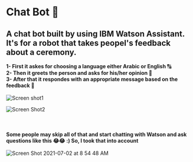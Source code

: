 # Chat Bot 🤖

<h2>A chat bot built by using IBM Watson Assistant. It's for a robot that takes peopel's feedback about a ceremony.</h2>

<b>1- First it askes for choosing a language either Arabic or English</b> 🔠 <br>
<b>2- Then it greets the person and asks for his/her opinion 💬</b> <br>
<b>3- After that it respondes with an appropriate message based on the feedback 🎲</b>
<br><br>
![Screen shot1](https://user-images.githubusercontent.com/53432438/124226278-852a4900-db11-11eb-8aa8-5d6309a59379.png)

![Screen Shot2](https://user-images.githubusercontent.com/53432438/124226274-83f91c00-db11-11eb-91eb-0f177b7fdd8c.png)
<br><br><br><br>
<b>Some people may skip all of that and start chatting with Watson and ask questions like this 😂😂 :) So, I took that into account </b>
<br><br>
![Screen Shot 2021-07-02 at 8 54 48 AM](https://user-images.githubusercontent.com/53432438/124227315-2239b180-db13-11eb-8395-7d5ee4b04d49.png)
